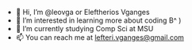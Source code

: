 - 👋 Hi, I’m @leovga or Eleftherios Vganges
- 👀 I’m interested in learning more about coding B^ )
- 🌱 I’m currently studying Comp Sci at MSU
- 📫 You can reach me at lefteri.vganges@gmail.com

<!---
leovga/leovga is a ✨ special ✨ repository because its `README.md` (this file) appears on your GitHub profile.
You can click the Preview link to take a look at your changes.
--->

